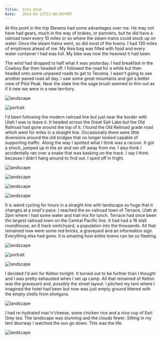 ```yaml
---
Title:	Into Utah
Date:	2014-05-12T21:00:00+PDT
---
```


At this point in the trip Stevens had some advantages over me. He may not have had gears, much in the way of brakes, or panniers, but he did have a railroad town every 10 miles or so where the steam trains could stock up on water. Once the steam trains went, so did most of the towns. I had 130 miles of emptiness ahead of me. My Ikea bag was filled with food and every water container I had was full. My bike was now the heaviest it had been.

The wind had dropped to half what it was yesterday. I had breakfast in the Cowboy Bar then headed off. I followed the road for a while but then headed onto some unpaved roads to get to Tecoma. I wasn't going to see another paved road all day. I saw some great mountains and got a better view of Pilot Peak. Near the state line the sage brush seemed to thin out as if it new we were in a new territory.

![landscape](https://farm8.staticflickr.com/7372/14009757937_da6ca62065_z.jpg "Road from Montello")

![portrait](https://farm8.staticflickr.com/7367/14196296244_bb10642fb5_c.jpg "Bike portrait")

I'd been following the modern railroad line but just near the border with Utah I was to leave it. It headed across the Great Salt Lake but the Old Railroad had gone around the top of it. I found the Old Railroad grade road which went for miles in a straight line. Occasionally there were little diversions around the old bridges that no longer looked capable of supporting traffic. Along the way I spotted what I think was a racoon. It got a shock, jumped up in the air and ran off away from me. I also think I accidentally ran over a snake that was basking on the track. I say I think because I didn't hang around to find out. I sped off in fright.

![landscape](https://farm8.staticflickr.com/7453/14196366455_edac60658e_z.jpg "Looking back along the modern railroad into Nevada")

![landscape](https://farm8.staticflickr.com/7391/14009714758_8379a64794_z.jpg "Heading north on the Old Railroad Grade")

![landscape](https://farm8.staticflickr.com/7368/14009733430_495af8c95f_z.jpg "Railroad bridge")

![landscape](https://farm8.staticflickr.com/7423/14009772627_2abaeb2095_z.jpg "It just keeps going")

It is weird cycling for hours in a straight line with landscape so huge that it changes at a snail's pace. I reached the ex-railroad town of Terrace, Utah at 2pm where I had some water and trail mix for lunch. Terrace had once been the largest railroad town on the Central Pacific line. It had had a 16 stall roundhouse, an 8 track switchyard, a population into the thousands. All that remained now were some red bricks, a graveyard and an information sign. Everything else had gone. It is amazing how entire towns can be so fleeting.

![landscape](https://farm6.staticflickr.com/5278/14009719138_6618990248_z.jpg "Terrace, Utah")

![portrait](https://farm8.staticflickr.com/7346/14216521743_128088f3fa_c.jpg "Old railroad tracks")

![landscape](https://farm8.staticflickr.com/7382/14196309734_7060540d6d_z.jpg "The edge of the Great Salt Lake")

I decided I'd aim for Kelton tonight. It turned out to be further than I thought and I was pretty exhausted when I set up camp. All that remained of Kelton was the graveyard and, possibly the street layout. I pitched my tent where I imagined the hotel had been but now was just empty ground littered with the empty shells from shotguns.

![landscape](https://farm3.staticflickr.com/2900/14009783987_b58abcf9d6_z.jpg "Kelton camp")

I had re-hydrated mac'n'cheese, some chicken rice and a nice cup of Earl Grey tea. The landscape was stunning and the clouds fewer. Sitting in my tent doorway I watched the sun go down. This was the life.

![landscape](https://farm3.staticflickr.com/2910/14173244266_ca6193eb2e_z.jpg "Sunset at Kelton")
